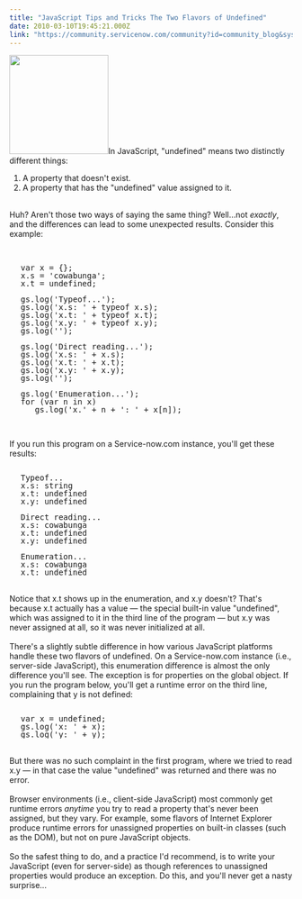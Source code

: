 ```yaml
---
title: "JavaScript Tips and Tricks The Two Flavors of Undefined"
date: 2010-03-10T19:45:21.000Z
link: "https://community.servicenow.com/community?id=community_blog&sys_id=ee7ca2e1dbd0dbc01dcaf3231f9619be"
---
```

<p><img  alt="" class="jive-image" src="6fe13f35db58df04e9737a9e0f96196c.iix" style="width: auto; height: 176px;" />In JavaScript, "undefined" means two distinctly different things:<br /><ol><li>A property that doesn't exist.</li><li>A property that has the "undefined" value assigned to it.</li></ol><br />Huh? Aren't those two ways of saying the same thing? Well…not <i>exactly</i>, and the differences can lead to some unexpected results. Consider this example:<br /><!--break--><br /><pre style="margin-left:20px;line-height:1;"><br />var x = {};<br />x.s = 'cowabunga';<br />x.t = undefined;<br /><br />gs.log('Typeof...');<br />gs.log('x.s: ' + typeof x.s);<br />gs.log('x.t: ' + typeof x.t);<br />gs.log('x.y: ' + typeof x.y);<br />gs.log('');<br /><br />gs.log('Direct reading...');<br />gs.log('x.s: ' + x.s);<br />gs.log('x.t: ' + x.t);<br />gs.log('x.y: ' + x.y);<br />gs.log('');<br /><br />gs.log('Enumeration...');<br />for (var n in x)<br />   gs.log('x.' + n + ': ' + x[n]);<br /><br /></pre><br />If you run this program on a Service-now.com instance, you'll get these results:<br /><pre style="margin-left:20px;line-height:1;"><br />Typeof...<br />x.s: string<br />x.t: undefined<br />x.y: undefined<br /><br />Direct reading...<br />x.s: cowabunga<br />x.t: undefined<br />x.y: undefined<br /><br />Enumeration...<br />x.s: cowabunga<br />x.t: undefined<br /></pre><br />Notice that x.t shows up in the enumeration, and x.y doesn't? That's because x.t actually has a value — the special built-in value "undefined", which was assigned to it in the third line of the program — but x.y was never assigned at all, so it was never initialized at all.<br /><br />There's a slightly subtle difference in how various JavaScript platforms handle these two flavors of undefined. On a Service-now.com instance (i.e., server-side JavaScript), this enumeration difference is almost the only difference you'll see. The exception is for properties on the global object. If you run the program below, you'll get a runtime error on the third line, complaining that y is not defined:<br /><pre style="margin-left:20px;line-height:1;"><br />var x = undefined;<br />gs.log('x: ' + x);<br />gs.log('y: ' + y);<br /></pre><br />But there was no such complaint in the first program, where we tried to read x.y — in that case the value "undefined" was returned and there was no error.<br /><br />Browser environments (i.e., client-side JavaScript) most commonly get runtime errors <i>anytime</i> you try to read a property that's never been assigned, but they vary. For example, some flavors of Internet Explorer produce runtime errors for unassigned properties on built-in classes (such as the DOM), but not on pure JavaScript objects.<br /><br />So the safest thing to do, and a practice I'd recommend, is to write your JavaScript (even for server-side) as though references to unassigned properties would produce an exception. Do this, and you'll never get a nasty surprise...</p>
